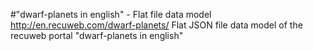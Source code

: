 #"dwarf-planets in english" - Flat file data model
http://en.recuweb.com/dwarf-planets/
Flat JSON file data model of the recuweb portal "dwarf-planets in english"
